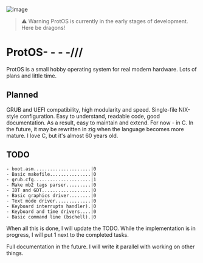 ![image](https://github.com/user-attachments/assets/5f8269bf-997f-4cbc-92c1-9cda7ad919ec)


> ⚠ Warning
> ProtOS is currently in the early stages of development. Here be dragons!

# ProtOS- - - -///
ProtOS is a small hobby operating system for real modern hardware. Lots of plans and little time.

## Planned
GRUB and UEFI compatibility, high modularity and speed. Single-file NIX-style configuration. Easy to understand, readable code, good documentation. As a result, easy to maintain and extend. For now - in C. In the future, it may be rewritten in zig when the language becomes more mature. I love C, but it's almost 60 years old.



## TODO
```
- boot.asm.....................|0
- Basic makefile...............|0
- grub.cfg.....................|1
- Make mb2 tags parser.........|0
- IDT and GDT..................|0
- Basic graphics driver........|0
- Text mode driver.............|0
- Keyboard interrupts handler).|0
- Keyboard and time drivers....|0
- Basic command line (bschell).|0
```

When all this is done, I will update the TODO. While the implementation is in progress, I will put 1 next to the completed tasks.

Full documentation in the future. I will write it parallel with working on other things.
